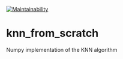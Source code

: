 [![Maintainability](https://api.codeclimate.com/v1/badges/b25607ec22441a6c720b/maintainability)](https://codeclimate.com/github/max-graham/knn_from_scratch/maintainability)

# knn_from_scratch
Numpy implementation of the KNN algorithm
